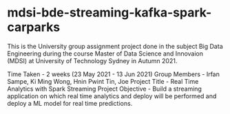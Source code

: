 # mdsi-bde-streaming-kafka-spark-carparks

This is the University group assignment project done in the subject Big Data Engineering
during the course Master of Data Science and Innovaion (MDSI) at University of Technology Sydney in Autumn 2021.

Time Taken - 2 weeks (23 May 2021 - 13 Jun 2021)
Group Members - Irfan Sampe, Ki Ming Wong, Hnin Pwint Tin, Joe
Project Title - Real Time Analytics with Spark Streaming
Project Objective - Build a streaming application on which real time analytics and
deploy will be performed and deploy a ML model for real time predictions.
